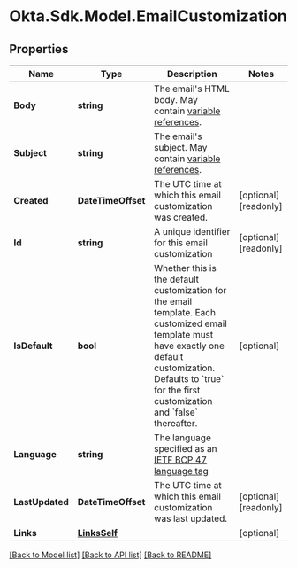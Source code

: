 # Okta.Sdk.Model.EmailCustomization

## Properties

Name | Type | Description | Notes
------------ | ------------- | ------------- | -------------
**Body** | **string** | The email&#39;s HTML body. May contain [variable references](https://velocity.apache.org/engine/1.7/user-guide.html#references). | 
**Subject** | **string** | The email&#39;s subject. May contain [variable references](https://velocity.apache.org/engine/1.7/user-guide.html#references). | 
**Created** | **DateTimeOffset** | The UTC time at which this email customization was created. | [optional] [readonly] 
**Id** | **string** | A unique identifier for this email customization | [optional] [readonly] 
**IsDefault** | **bool** | Whether this is the default customization for the email template. Each customized email template must have exactly one default customization. Defaults to &#x60;true&#x60; for the first customization and &#x60;false&#x60; thereafter. | [optional] 
**Language** | **string** | The language specified as an [IETF BCP 47 language tag](https://datatracker.ietf.org/doc/html/rfc5646) | 
**LastUpdated** | **DateTimeOffset** | The UTC time at which this email customization was last updated. | [optional] [readonly] 
**Links** | [**LinksSelf**](LinksSelf.md) |  | [optional] 

[[Back to Model list]](../README.md#documentation-for-models) [[Back to API list]](../README.md#documentation-for-api-endpoints) [[Back to README]](../README.md)

